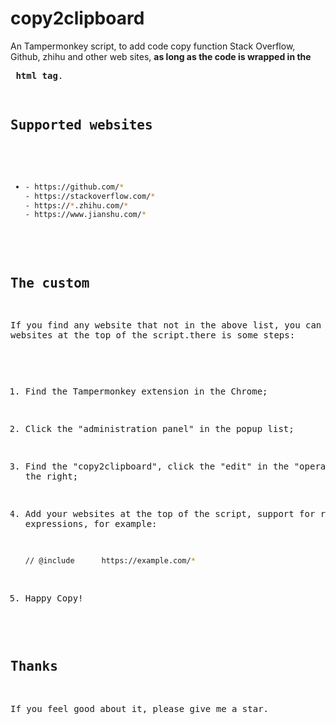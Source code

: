 # copy2clipboard
An Tampermonkey script, to add code copy function Stack Overflow, Github, zhihu and other web sites, **as long as the code is wrapped in the <pre> html tag**.

## Supported websites

- ```bash
  - https://github.com/*
  - https://stackoverflow.com/*
  - https://*.zhihu.com/*
  - https://www.jianshu.com/*
  ```

## The custom

If you find any website that not in the above list, you can add your websites at the top of the script.there is some steps:

1. Find the Tampermonkey extension in the Chrome;

2. Click the "administration panel" in the popup list;

3. Find the "copy2clipboard", click the "edit" in the "operation" on the right;

4. Add your websites at the top of the script, support for regular expressions, for example:

   ```bash
   // @include      https://example.com/*
   ```

5. Happy Copy!

## Thanks

If you feel good about it, please give me a star.
